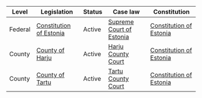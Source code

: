 | Level | Legislation | Status | Case law | Constitution |
|---|---|---|---|---|
| Federal | [Constitution of Estonia](https://www.riigiteataja.ee/en/eli/530052014001/consolide) | Active | [Supreme Court of Estonia](https://www.riigikohus.ee/en/) | [Constitution of Estonia](https://www.riigiteataja.ee/en/eli/530052014001/consolide) |
| County | [County of Harju](https://www.harju.ee/en/) | Active | [Harju County Court](https://www.harjukohus.ee/en/) | [Constitution of Estonia](https://www.riigiteataja.ee/en/eli/530052014001/consolide) |
| County | [County of Tartu](https://www.tartu.ee/en/) | Active | [Tartu County Court](https://www.tartu.ee/en/) | [Constitution of Estonia](https://www.riigiteataja.ee/en/eli/530052014001/consolide) |